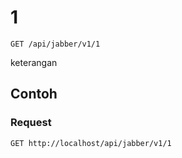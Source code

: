 # 1
```http
GET /api/jabber/v1/1
```
keterangan
## Contoh
### Request
```http
GET http://localhost/api/jabber/v1/1


```
